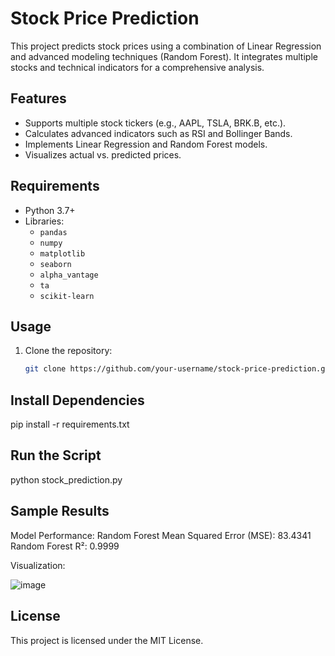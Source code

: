 # Stock Price Prediction
This project predicts stock prices using a combination of Linear Regression and advanced modeling techniques (Random Forest). It integrates multiple stocks and technical indicators for a comprehensive analysis.

## Features
- Supports multiple stock tickers (e.g., AAPL, TSLA, BRK.B, etc.).
- Calculates advanced indicators such as RSI and Bollinger Bands.
- Implements Linear Regression and Random Forest models.
- Visualizes actual vs. predicted prices.

## Requirements
- Python 3.7+
- Libraries:
  - `pandas`
  - `numpy`
  - `matplotlib`
  - `seaborn`
  - `alpha_vantage`
  - `ta`
  - `scikit-learn`

## Usage
1. Clone the repository:
   ```bash
   git clone https://github.com/your-username/stock-price-prediction.git

## Install Dependencies
pip install -r requirements.txt

## Run the Script
python stock_prediction.py

## Sample Results
Model Performance:
Random Forest Mean Squared Error (MSE): 83.4341
Random Forest R²: 0.9999

Visualization:

![image](https://github.com/user-attachments/assets/f2f6f9cc-5657-47a9-a124-e1d4f6c72d45)

## License
This project is licensed under the MIT License.

